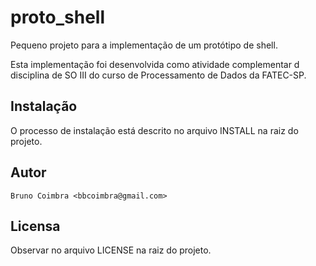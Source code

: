 # proto_shell
Pequeno projeto para a implementação de um protótipo de shell.

Esta implementação foi desenvolvida como atividade complementar
d disciplina de SO III do curso de Processamento de Dados da
FATEC-SP.

## Instalação
O processo de instalação está descrito no arquivo INSTALL na raiz do
projeto.

## Autor
    Bruno Coimbra <bbcoimbra@gmail.com>

## Licensa
Observar no arquivo LICENSE na raiz do projeto.
